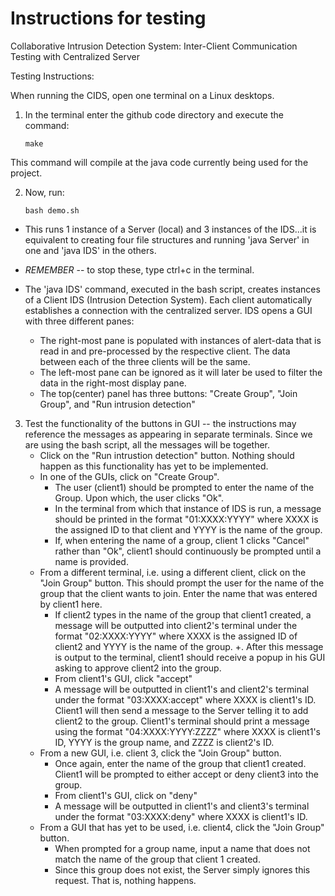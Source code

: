 # Instructions for testing

Collaborative Intrusion Detection System: Inter-Client Communication Testing with Centralized Server

Testing Instructions:

When running the CIDS, open one terminal on a Linux desktops.
1. In the terminal enter the github code directory and execute the command: 

	```make```

This command will compile at the java code currently being used for the project.

2. Now, run:

	```bash demo.sh```

+ This runs 1 instance of a Server (local) and 3 instances of the IDS...it is equivalent to creating four file structures and running 'java Server' in one and 'java IDS' in the others.
+ *REMEMBER* -- to stop these, type ctrl+c in the terminal.

+ The 'java IDS' command, executed in the bash script, creates instances of a Client IDS (Intrusion Detection System).  Each client automatically establishes a connection with the centralized server.  IDS opens a GUI with three different panes:	
	- The right-most pane is populated with instances of alert-data that is read in and pre-processed by the respective client.  The data between each of the three clients will be the same.
	- The  left-most pane can be ignored as it will later be used to filter the data in the right-most display pane.
	- The top(center) panel has three buttons: "Create Group", "Join Group", and "Run intrusion detection"

3. Test the functionality of the buttons in GUI -- the instructions may reference the messages as appearing in separate terminals. Since we are using the bash script, all the messages will be together.
    + Click on the "Run intrustion detection" button.  Nothing should happen as this functionality has yet to be implemented.
    + In one of the GUIs, click on "Create Group".  
        + The user (client1) should be prompted to enter the name of the Group.  Upon which, the user clicks "Ok".
        + In the terminal from which that instance of IDS is run, a message should be printed in the format "01:XXXX:YYYY" where XXXX is the assigned ID to that client and YYYY is the name of the group.
        + If, when entering the name of a group, client 1 clicks "Cancel" rather than "Ok", client1 should continuously be prompted until a name is provided.
    + From a different terminal, i.e. using a different client, click on the "Join Group" button.  This should prompt the user for the name of the group that the client wants to join.  Enter the name that was entered by client1 here.
        + If client2 types in the name of the group that client1 created, a message will be outputted into client2's terminal under the format "02:XXXX:YYYY" where XXXX is the assigned ID of client2 and YYYY is the name of the group.
    +. After this message is output to the terminal, client1 should receive a popup in his GUI asking to approve client2 into the group.	
		+ From client1's GUI, click "accept"
		+ A message will be outputted in client1's and client2's terminal under the format "03:XXXX:accept" where XXXX is client1's ID.  Client1 will then send a message to the Server telling it to add client2 to the group.  Client1's terminal should print a message using the format "04:XXXX:YYYY:ZZZZ" where XXXX is client1's ID, YYYY is the group name, and ZZZZ is client2's ID.
    + From a new GUI, i.e. client 3, click the "Join Group" button.
		+ Once again, enter the name of the group that client1 created.  Client1 will be prompted to either accept or deny client3 into the group.
		+ From client1's GUI, click on "deny"
		+ A message will be outputted in client1's and client3's terminal under the format "03:XXXX:deny" where XXXX is client1's ID.  
    + From a GUI that has yet to be used, i.e. client4, click the "Join Group" button.
		+ When prompted for a group name, input a name that does not match the name of the group that client 1 created.
		+ Since this group does not exist, the Server simply ignores this request.  That is, nothing happens.
